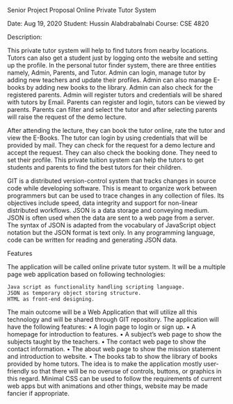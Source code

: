 Senior Project Proposal
Online Private Tutor System

Date: Aug 19, 2020
Student:  Hussin Alabdrabalnabi
Course: CSE 4820

Description:

This private tutor system will help to find tutors from nearby locations. Tutors can also get a student just by logging onto the website and setting up the profile. In the personal tutor finder system, there are three entities namely, Admin, Parents, and Tutor. Admin can login, manage tutor by adding new teachers and update their profiles. Admin can also manage E-books by adding new books to the library. Admin can also check for the registered parents. Admin will register tutors and credentials will be shared with tutors by Email. Parents can register and login, tutors can be viewed by parents. Parents can filter and select the tutor and after selecting parents will raise the request of the demo lecture.

After attending the lecture, they can book the tutor online, rate the tutor and view the E-Books. The tutor can login by using credentials that will be provided by mail. They can check for the request for a demo lecture and accept the request. They can also check the booking done. They need to set their profile. This private tuition system can help the tutors to get students and parents to find the best tutors for their children.

GIT is a distributed version-control system that tracks changes in source code while developing software. This is meant to organize work between programmers but can be used to trace changes in any collection of files. Its objectives include speed, data integrity and support for non-linear distributed workflows. JSON is a data storage and conveying medium. JSON is often used when the data are sent to a web page from a server. The syntax of JSON is adapted from the vocabulary of JavaScript object notation but the JSON format is text only. In any programming language, code can be written for reading and generating JSON data.

Features

The application will be called online private tutor system. It will be a multiple page web application based on following technologies:

    Java script as functionality handling scripting language.
    JSON as temporary object storing structure.
    HTML as front-end designing.

The main outcome will be a Web Application that will utilize all this technology and will be shared through GIT repository. The application will have the following features:
• A login page to login or sign up.
• A homepage for introduction to features.
• A subject’s web page to show the subjects taught by the teachers.
• The contact web page to show the contact information.
• The about web page to show the mission statement and introduction to website.
• The books tab to show the library of books provided by home tutors.
The idea is to make the application mostly user-friendly so that there will be no overuse of controls, buttons, or graphics in this regard. Minimal CSS can be used to follow the requirements of current web apps but with animations and other things, website may be made fancier if appropriate.

